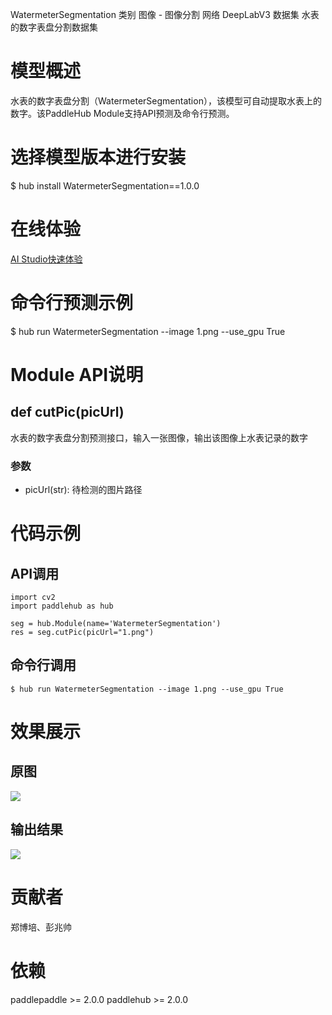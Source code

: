 WatermeterSegmentation
类别 图像 - 图像分割
网络 DeepLabV3
数据集 水表的数字表盘分割数据集

# 模型概述
水表的数字表盘分割（WatermeterSegmentation），该模型可自动提取水表上的数字。该PaddleHub Module支持API预测及命令行预测。

# 选择模型版本进行安装
$ hub install WatermeterSegmentation==1.0.0

# 在线体验
[AI Studio快速体验](https://aistudio.baidu.com/aistudio/projectdetail/1643214)

# 命令行预测示例
$ hub run WatermeterSegmentation --image 1.png --use_gpu True

# Module API说明
## def cutPic(picUrl)
水表的数字表盘分割预测接口，输入一张图像，输出该图像上水表记录的数字
### 参数
- picUrl(str): 待检测的图片路径

# 代码示例

## API调用
~~~
import cv2
import paddlehub as hub

seg = hub.Module(name='WatermeterSegmentation')
res = seg.cutPic(picUrl="1.png")
~~~

## 命令行调用
~~~
$ hub run WatermeterSegmentation --image 1.png --use_gpu True
~~~

# 效果展示

## 原图
<img src="PaddleHub/docs/imgs/Readme_Related/ImageSeg_WaterInput.png">

## 输出结果
<img src="PaddleHub/docs/imgs/Readme_Related/ImageSeg_WaterOutput.png">

# 贡献者
郑博培、彭兆帅

# 依赖
paddlepaddle >= 2.0.0
paddlehub >= 2.0.0
